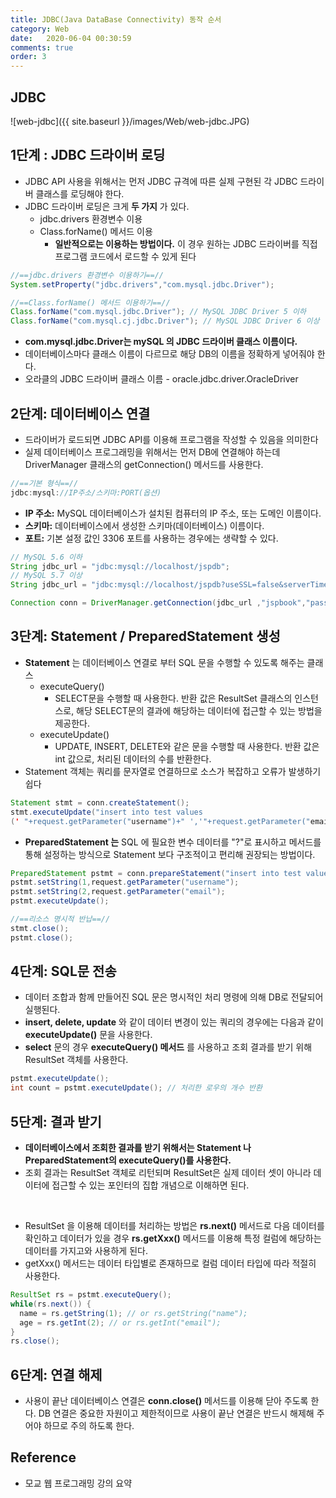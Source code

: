 ```yaml
---
title: JDBC(Java DataBase Connectivity) 동작 순서
category: Web
date:   2020-06-04 00:30:59
comments: true
order: 3
---
```


## JDBC
![web-jdbc]({{ site.baseurl }}/images/Web/web-jdbc.JPG)

## 1단계 : JDBC 드라이버 로딩
* JDBC API 사용을 위해서는 먼저 JDBC 규격에 따른 실제 구현된 각 JDBC 드라이버 클래스를 로딩해야 한다.
* JDBC 드라이버 로딩은 크게 __두 가지__ 가 있다.
  + jdbc.drivers 환경변수 이용
  + Class.forName() 메서드 이용
    - __일반적으로는 이용하는 방법이다.__ 이 경우 원하는 JDBC 드라이버를 직접 프로그램 코드에서 로드할 수 있게 된다

```java
//==jdbc.drivers 환경변수 이용하기==//
System.setProperty("jdbc.drivers","com.mysql.jdbc.Driver");

//==Class.forName() 메서드 이용하기==//
Class.forName("com.mysql.jdbc.Driver"); // MySQL JDBC Driver 5 이하
Class.forName("com.mysql.cj.jdbc.Driver"); // MySQL JDBC Driver 6 이상
```

* __com.mysql.jdbc.Driver는 mySQL 의 JDBC 드라이버 클래스 이름이다.__
* 데이터베이스마다 클래스 이름이 다르므로 해당 DB의 이름을 정확하게 넣어줘야 한다.
* 오라클의 JDBC 드라이버 클래스 이름 - oracle.jdbc.driver.OracleDriver

## 2단계: 데이터베이스 연결
* 드라이버가 로드되면 JDBC API를 이용해 프로그램을 작성할 수 있음을 의미한다
* 실제 데이터베이스 프로그래밍을 위해서는 먼저 DB에 연결해야 하는데 DriverManager 클래스의 getConnection() 메서드를 사용한다.

```java
//==기본 형식==//
jdbc:mysql://IP주소/스키마:PORT(옵션)
```

* __IP 주소:__  MySQL 데이터베이스가 설치된 컴퓨터의 IP 주소, 또는 도메인 이름이다.
* __스키마:__ 데이터베이스에서 생성한 스키마(데이터베이스) 이름이다.
* __포트:__ 기본 설정 값인 3306 포트를 사용하는 경우에는 생략할 수 있다.

```java
// MySQL 5.6 이하
String jdbc_url = "jdbc:mysql://localhost/jspdb";
// MySQL 5.7 이상
String jdbc_url = "jdbc:mysql://localhost/jspdb?useSSL=false&serverTimezone=UTC";

Connection conn = DriverManager.getConnection(jdbc_url ,"jspbook","passwd");
```

## 3단계: Statement / PreparedStatement 생성
* __Statement__ 는 데이터베이스 연결로 부터 SQL 문을 수행할 수 있도록 해주는 클래스
  + executeQuery()
    - SELECT문을 수행할 때 사용한다. 반환 값은 ResultSet 클래스의 인스턴스로, 해당 SELECT문의 결과에 해당하는 데이터에 접근할 수 있는 방법을 제공한다.
  + executeUpdate()
    - UPDATE, INSERT, DELETE와 같은 문을 수행할 때 사용한다. 반환 값은 int 값으로, 처리된 데이터의 수를 반환한다. 
* Statement 객체는 쿼리를 문자열로 연결하므로 소스가 복잡하고 오류가 발생하기 쉽다

```java
Statement stmt = conn.createStatement();
stmt.executeUpdate("insert into test values
(' "+request.getParameter("username")+" ','"+request.getParameter("email")+" ')");
```

* __PreparedStatement 는__ SQL 에 필요한 변수 데이터를 "?"로 표시하고 메서드를 통해 설정하는 방식으로 Statement 보다 구조적이고 편리해 권장되는 방법이다.

```java
PreparedStatement pstmt = conn.prepareStatement("insert into test values(?,?)");
pstmt.setString(1,request.getParameter("username");
pstmt.setString(2,request.getParameter("email");
pstmt.executeUpdate();

//==리소스 명시적 반납==//
stmt.close();
pstmt.close();
```

## 4단계: SQL문 전송
* 데이터 조합과 함께 만들어진 SQL 문은 명시적인 처리 명령에 의해 DB로 전달되어 실행된다.
* __insert, delete, update__ 와 같이 데이터 변경이 있는 쿼리의 경우에는 다음과 같이 __executeUpdate()__ 문을 사용한다.
* __select__ 문의 경우 __executeQuery() 메서드__ 를 사용하고 조회 결과를 받기 위해
ResultSet 객체를 사용한다.

```java
pstmt.executeUpdate();
int count = pstmt.executeUpdate(); // 처리한 로우의 개수 반환
```

## 5단계: 결과 받기
* __데이터베이스에서 조회한 결과를 받기 위해서는 Statement 나 PreparedStatement의 executeQuery()를 사용한다.__
* 조회 결과는 ResultSet 객체로 리턴되며 ResultSet은 실제 데이터 셋이 아니라 데이터에 접근할 수 있는 포인터의 집합 개념으로 이해하면 된다.

<br />

* ResultSet 을 이용해 데이터를 처리하는 방법은 __rs.next()__ 메서드로 다음 데이터를 확인하고 데이터가 있을 경우 __rs.getXxx()__ 메서드를 이용해 특정 컬럼에 해당하는 데이터를 가지고와 사용하게 된다.
* getXxx() 메서드는 데이터 타입별로 존재하므로 컬럼 데이터 타입에 따라 적절히 사용한다.

```java
ResultSet rs = pstmt.executeQuery();
while(rs.next()) {
  name = rs.getString(1); // or rs.getString("name");
  age = rs.getInt(2); // or rs.getInt("email");
}
rs.close();
```

## 6단계: 연결 해제
* 사용이 끝난 데이터베이스 연결은 __conn.close()__ 메서드를 이용해 닫아 주도록 한다. DB 연결은 중요한 자원이고 제한적이므로 사용이 끝난 연결은 반드시 해제해 주어야 하므로 주의 하도록 한다. 

## Reference
* 모교 웹 프로그래밍 강의 요약